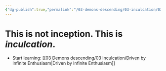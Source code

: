 ```yaml
---
{"dg-publish":true,"permalink":"/03-demons-descending/03-inculcation/03-inculcation/","tags":["gardenEntry"]}
---
```



# This is not **inception**. This is *inculcation*.

- Start learning: [[03 Demons descending/03 Inculcation/Driven by Infinite Enthusiasm\|Driven by Infinite Enthusiasm]]